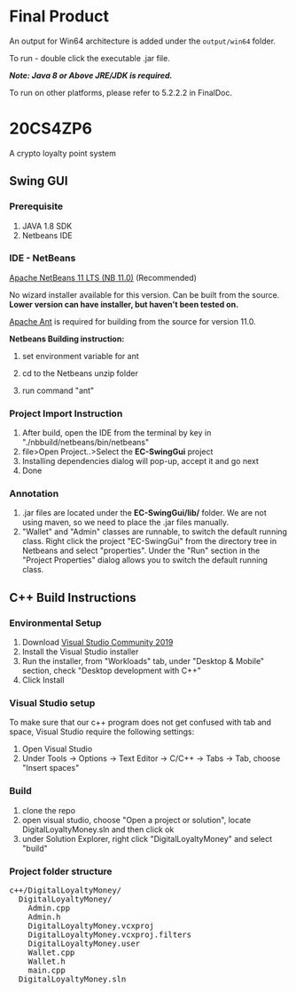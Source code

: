 
# Final Product

An output for Win64 architecture is added under the ``output/win64`` folder.

To run - double click the executable .jar file. 

***Note: Java 8 or Above JRE/JDK is required.***

To run on other platforms, please refer to 5.2.2.2 in FinalDoc.

# 20CS4ZP6

A crypto loyalty point system

## Swing GUI

### Prerequisite
1. JAVA 1.8 SDK
2. Netbeans IDE

### IDE - NetBeans

[Apache NetBeans 11 LTS (NB 11.0)](https://netbeans.apache.org/download/nb110/nb110.html) (Recommended)

No wizard installer available for this version. Can be built from the source. 
**Lower version can have installer, but haven't been tested on.**

[Apache Ant](https://ant.apache.org/bindownload.cgi) is required for building from the source for version 11.0.
  

**Netbeans Building instruction:**

1. set environment variable for ant

2. cd to the Netbeans unzip folder

3. run command "ant"

  

### Project Import Instruction
1. After build, open the IDE from the terminal by key in "./nbbuild/netbeans/bin/netbeans"
2. file>Open Project..>Select the **EC-SwingGui** project
3. Installing dependencies dialog will pop-up, accept it and go next
4. Done
  
  

### Annotation

1. .jar files are located under the **EC-SwingGui/lib/** folder. We are not using maven, so we need to place the .jar files manually.
2. "Wallet" and "Admin" classes are runnable, to switch the default running class. Right click the project "EC-SwingGui" from the directory tree in Netbeans and select "properties". Under the "Run" section in the "Project Properties" dialog allows you to switch the default running class.

## C++ Build Instructions

### Environmental Setup
1. Download [Visual Studio Community 2019](https://visualstudio.microsoft.com/vs/community/)
2. Install the Visual Studio installer
3. Run the installer, from "Workloads" tab, under "Desktop & Mobile" section, check "Desktop development with C++"
4. Click Install

### Visual Studio setup
To make sure that our c++ program does not get confused with tab and space, Visual Studio require the following settings:
1. Open Visual Studio
2. Under Tools -> Options -> Text Editor -> C/C++ -> Tabs -> Tab, choose "Insert spaces"

### Build
1. clone the repo
2. open visual studio, choose "Open a project or solution", locate DigitalLoyaltyMoney.sln and then click ok
3. under Solution Explorer, right click "DigitalLoyaltyMoney" and select "build"

### Project folder structure
<pre>
c++/DigitalLoyaltyMoney/
  DigitalLoyaltyMoney/
    Admin.cpp
    Admin.h
    DigitalLoyaltyMoney.vcxproj
    DigitalLoyaltyMoney.vcxproj.filters
    DigitalLoyaltyMoney.user
    Wallet.cpp
    Wallet.h
    main.cpp
  DigitalLoyaltyMoney.sln
</pre>